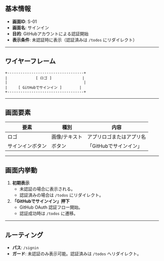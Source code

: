 ## 基本情報

- **画面ID**: S-01
- **画面名**: サインイン
- **目的**: GitHubアカウントによる認証開始
- **表示条件**: 未認証時に表示（認証済みは `/todos` にリダイレクト）

---

## ワイヤーフレーム

```
+-----------------------------------+
|             [ ロゴ ]              |
|                                   |
|     [ GitHubでサインイン ]        |
+-----------------------------------+
```

---

## 画面要素

| 要素             | 種別          | 内容                     |
| ---------------- | ------------- | ------------------------ |
| ロゴ             | 画像/テキスト | アプリロゴまたはアプリ名 |
| サインインボタン | ボタン        | 「GitHubでサインイン」   |

---

## 画面内挙動

1. **初期表示**
   - 未認証の場合に表示される。
   - 認証済みの場合は `/todos` にリダイレクト。
2. **「GitHubでサインイン」押下**
   - GitHub OAuth 認証フロー開始。
   - 認証成功時は `/todos` に遷移。

---

## ルーティング

- **パス**: `/signin`
- **ガード**: 未認証のみ表示可能。認証済みは `/todos` へリダイレクト。
